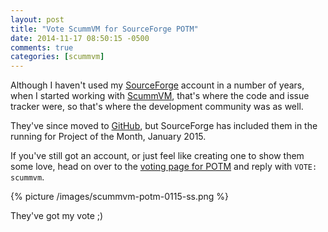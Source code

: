 ```yaml
---
layout: post
title: "Vote ScummVM for SourceForge POTM"
date: 2014-11-17 08:50:15 -0500
comments: true
categories: [scummvm]
---
```


Although I haven't used my [SourceForge](https://sourceforge.net) account in a number of years, when I started working with [ScummVM](http://www.scummvm.org), that's where the code and issue tracker were, so that's where the development community was as well.

They've since moved to [GitHub](https://github.com/scummvm), but SourceForge has included them in the running for Project of the Month, January 2015.

If you've still got an account, or just feel like creating one to show them some love, head on over to the [voting page for POTM](https://sourceforge.net/p/potm/discussion/vote/thread/7a6c5c42/) and reply with `VOTE: scummvm`.

{% picture /images/scummvm-potm-0115-ss.png %}

They've got my vote ;)